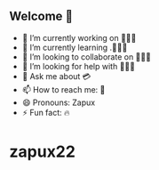 ## Welcome 👋

- 🔭 I’m currently working on 💸💸💸
- 🌱 I’m currently learning .💸💸💸
- 👯 I’m looking to collaborate on 💸💸💸
- 🤔 I’m looking for help with 💸💸💸
- 💬 Ask me about 💳
- 📫 How to reach me: 🐳
- 😄 Pronouns: Zapux
- ⚡ Fun fact: 🔥



# zapux22
